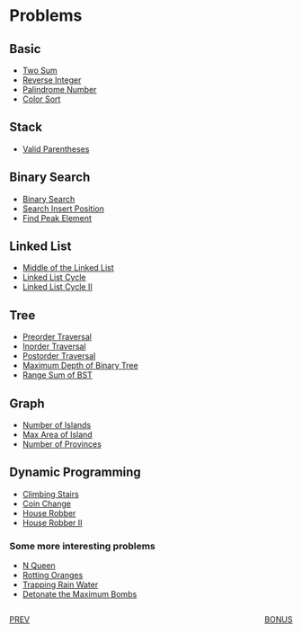 # Problems

## Basic 
- [Two Sum](https://leetcode.com/problems/two-sum/)
- [Reverse Integer](https://leetcode.com/problems/reverse-integer/)
- [Palindrome Number](https://leetcode.com/problems/palindrome-number/)
- [Color Sort](https://leetcode.com/problems/sort-colors/)


## Stack
- [Valid Parentheses](https://leetcode.com/problems/valid-parentheses/)

## Binary Search
- [Binary Search](https://leetcode.com/problems/binary-search/)
- [Search Insert Position](https://leetcode.com/problems/search-insert-position/)
- [Find Peak Element](https://leetcode.com/problems/find-peak-element/)

## Linked List
- [Middle of the Linked List](https://leetcode.com/problems/middle-of-the-linked-list/)
- [Linked List Cycle](https://leetcode.com/problems/linked-list-cycle/)
- [Linked List Cycle II](https://leetcode.com/problems/linked-list-cycle-ii/)

## Tree
- [Preorder Traversal](https://leetcode.com/problems/binary-tree-preorder-traversal/)
- [Inorder Traversal](https://leetcode.com/problems/binary-tree-inorder-traversal/)
- [Postorder Traversal](https://leetcode.com/problems/binary-tree-postorder-traversal/)
- [Maximum Depth of Binary Tree](https://leetcode.com/problems/maximum-depth-of-binary-tree/)
- [Range Sum of BST](https://leetcode.com/problems/range-sum-of-bst/)

## Graph
- [Number of Islands](https://leetcode.com/problems/number-of-islands/)
- [Max Area of Island](https://leetcode.com/problems/max-area-of-island/)
- [Number of Provinces](https://leetcode.com/problems/number-of-provinces/)

## Dynamic Programming
- [Climbing Stairs](https://leetcode.com/problems/climbing-stairs/)
- [Coin Change](https://leetcode.com/problems/coin-change/)
- [House Robber](https://leetcode.com/problems/house-robber/)
- [House Robber II](https://leetcode.com/problems/house-robber-ii/)


### Some more interesting problems
- [N Queen](https://leetcode.com/problems/n-queens/)
- [Rotting Oranges](https://leetcode.com/problems/rotting-oranges/)
- [Trapping Rain Water](https://leetcode.com/problems/trapping-rain-water/)
- [Detonate the Maximum Bombs](https://leetcode.com/problems/detonate-the-maximum-bombs/)

<div style="display: flex; justify-content: space-between;">
    <div style="width: 50%;">

[PREV](step-5.md)

</div>
    <div style="width: 50%; text-align: right;">

[BONUS](step-6.md)
    </div>
</div>